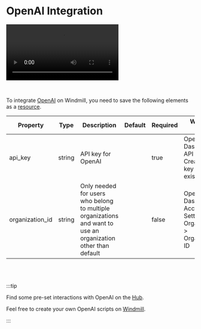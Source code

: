 # OpenAI Integration

<video
    className="border-2 rounded-xl object-cover w-full h-full"
    autoPlay
    loop
    controls
    id="main-video"
    src="/videos/adding_openai_resource.mp4"
/>

<br/>

To integrate [OpenAI](https://openai.com/) on Windmill, you need to save the following elements as a [resource](../core_concepts/3_resources_and_types/index.md).

| Property       | Type    | Description                                                                                                   | Default | Required | Where to Find                                                                     |
|----------------|---------|---------------------------------------------------------------------------------------------------------------|---------|----------|-----------------------------------------------------------------------------------|
| api_key        | string  | API key for OpenAI                                                                                            |         | true     | OpenAI Dashboard > API Keys > Create new key or view existing keys               |
| organization_id| string  | Only needed for users who belong to multiple organizations and want to use an organization other than default |         | false    | OpenAI Dashboard > Account Settings > Organizations > Organization ID             |


<br/><br/>

:::tip

Find some pre-set interactions with OpenAI on the [Hub](https://hub.windmill.dev/integrations/openai).

Feel free to create your own OpenAI scripts on [Windmill](../getting_started/00_how_to_use_windmill/index.md).

:::